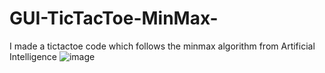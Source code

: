 # GUI-TicTacToe-MinMax-
I made a tictactoe code which follows the minmax algorithm from Artificial Intelligence 
![image](https://github.com/user-attachments/assets/59d8cd2b-ab50-4772-8821-451d1822953a)
